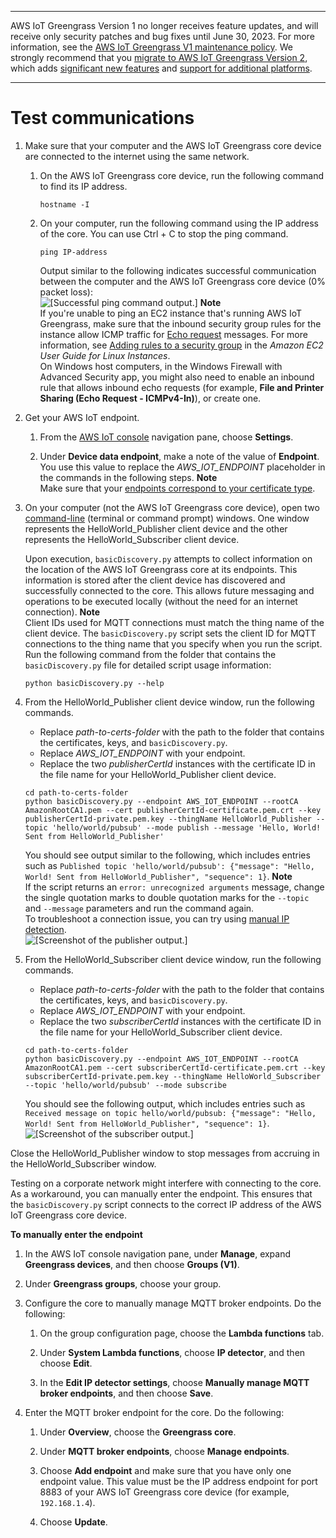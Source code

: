 --------

AWS IoT Greengrass Version 1 no longer receives feature updates, and will receive only security patches and bug fixes until June 30, 2023\. For more information, see the [AWS IoT Greengrass V1 maintenance policy](https://docs.aws.amazon.com/greengrass/v1/developerguide/maintenance-policy.html)\. We strongly recommend that you [migrate to AWS IoT Greengrass Version 2](https://docs.aws.amazon.com/greengrass/v2/developerguide/move-from-v1.html), which adds [significant new features](https://docs.aws.amazon.com/greengrass/v2/developerguide/greengrass-v2-whats-new.html) and [support for additional platforms](https://docs.aws.amazon.com/greengrass/v2/developerguide/operating-system-feature-support-matrix.html)\.

--------

# Test communications<a name="test-comms"></a>

1. <a name="ping-device"></a>Make sure that your computer and the AWS IoT Greengrass core device are connected to the internet using the same network\.

   1. On the AWS IoT Greengrass core device, run the following command to find its IP address\.

      ```
      hostname -I
      ```

   1. On your computer, run the following command using the IP address of the core\. You can use Ctrl \+ C to stop the ping command\.

      ```
      ping IP-address
      ```

      Output similar to the following indicates successful communication between the computer and the AWS IoT Greengrass core device \(0% packet loss\):  
![\[Successful ping command output.\]](http://docs.aws.amazon.com/greengrass/v1/developerguide/images/gg-get-started-075.5.png)
**Note**  
If you're unable to ping an EC2 instance that's running AWS IoT Greengrass, make sure that the inbound security group rules for the instance allow ICMP traffic for [Echo request](https://docs.aws.amazon.com/AWSEC2/latest/UserGuide/security-group-rules-reference.html#sg-rules-ping) messages\. For more information, see [ Adding rules to a security group](https://docs.aws.amazon.com/AWSEC2/latest/UserGuide/using-network-security.html#adding-security-group-rule) in the *Amazon EC2 User Guide for Linux Instances*\.  
On Windows host computers, in the Windows Firewall with Advanced Security app, you might also need to enable an inbound rule that allows inbound echo requests \(for example, **File and Printer Sharing \(Echo Request \- ICMPv4\-In\)**\), or create one\.

1. Get your AWS IoT endpoint\.

   1. <a name="iot-settings"></a>From the [AWS IoT console](https://console.aws.amazon.com/iot/) navigation pane, choose **Settings**\.

   1. <a name="iot-settings-endpoint"></a>Under **Device data endpoint**, make a note of the value of **Endpoint**\. You use this value to replace the *AWS\_IOT\_ENDPOINT* placeholder in the commands in the following steps\.
**Note**  
Make sure that your [endpoints correspond to your certificate type](gg-core.md#certificate-endpoints)\.

1. On your computer \(not the AWS IoT Greengrass core device\), open two [command\-line](https://en.wikipedia.org/wiki/Command-line_interface) \(terminal or command prompt\) windows\. One window represents the HelloWorld\_Publisher client device and the other represents the HelloWorld\_Subscriber client device\.

   Upon execution, `basicDiscovery.py` attempts to collect information on the location of the AWS IoT Greengrass core at its endpoints\. This information is stored after the client device has discovered and successfully connected to the core\. This allows future messaging and operations to be executed locally \(without the need for an internet connection\)\.
**Note**  
Client IDs used for MQTT connections must match the thing name of the client device\. The `basicDiscovery.py` script sets the client ID for MQTT connections to the thing name that you specify when you run the script\.   
Run the following command from the folder that contains the `basicDiscovery.py` file for detailed script usage information:  

   ```
   python basicDiscovery.py --help
   ```

1. From the HelloWorld\_Publisher client device window, run the following commands\.
   + Replace *path\-to\-certs\-folder* with the path to the folder that contains the certificates, keys, and `basicDiscovery.py`\.
   + Replace *AWS\_IOT\_ENDPOINT* with your endpoint\.
   + Replace the two *publisherCertId* instances with the certificate ID in the file name for your HelloWorld\_Publisher client device\.

   ```
   cd path-to-certs-folder
   python basicDiscovery.py --endpoint AWS_IOT_ENDPOINT --rootCA AmazonRootCA1.pem --cert publisherCertId-certificate.pem.crt --key publisherCertId-private.pem.key --thingName HelloWorld_Publisher --topic 'hello/world/pubsub' --mode publish --message 'Hello, World! Sent from HelloWorld_Publisher'
   ```

   You should see output similar to the following, which includes entries such as `Published topic 'hello/world/pubsub': {"message": "Hello, World! Sent from HelloWorld_Publisher", "sequence": 1}`\.
**Note**  
If the script returns an `error: unrecognized arguments` message, change the single quotation marks to double quotation marks for the `--topic` and `--message` parameters and run the command again\.  
To troubleshoot a connection issue, you can try using [manual IP detection](#corp-network-manual-detection)\.  
![\[Screenshot of the publisher output.\]](http://docs.aws.amazon.com/greengrass/v1/developerguide/images/gg-get-started-076.png)

1. From the HelloWorld\_Subscriber client device window, run the following commands\.
   + Replace *path\-to\-certs\-folder* with the path to the folder that contains the certificates, keys, and `basicDiscovery.py`\.
   + Replace *AWS\_IOT\_ENDPOINT* with your endpoint\.
   + Replace the two *subscriberCertId* instances with the certificate ID in the file name for your HelloWorld\_Subscriber client device\.

   ```
   cd path-to-certs-folder
   python basicDiscovery.py --endpoint AWS_IOT_ENDPOINT --rootCA AmazonRootCA1.pem --cert subscriberCertId-certificate.pem.crt --key subscriberCertId-private.pem.key --thingName HelloWorld_Subscriber --topic 'hello/world/pubsub' --mode subscribe
   ```

   You should see the following output, which includes entries such as `Received message on topic hello/world/pubsub: {"message": "Hello, World! Sent from HelloWorld_Publisher", "sequence": 1}`\.  
![\[Screenshot of the subscriber output.\]](http://docs.aws.amazon.com/greengrass/v1/developerguide/images/gg-get-started-077.png)

Close the HelloWorld\_Publisher window to stop messages from accruing in the HelloWorld\_Subscriber window\.

Testing on a corporate network might interfere with connecting to the core\. As a workaround, you can manually enter the endpoint\. This ensures that the `basicDiscovery.py` script connects to the correct IP address of the AWS IoT Greengrass core device\.

**To manually enter the endpoint**

1. <a name="console-gg-groups"></a>In the AWS IoT console navigation pane, under **Manage**, expand **Greengrass devices**, and then choose **Groups \(V1\)**\.

1. Under **Greengrass groups**, choose your group\.

1. Configure the core to manually manage MQTT broker endpoints\. Do the following:

   1. On the group configuration page, choose the **Lambda functions** tab\.

   1. Under **System Lambda functions**, choose **IP detector**, and then choose **Edit**\.

   1. In the **Edit IP detector settings**, choose **Manually manage MQTT broker endpoints**, and then choose **Save**\.

1. Enter the MQTT broker endpoint for the core\. Do the following:

   1. Under **Overview**, choose the **Greengrass core**\.

   1. Under **MQTT broker endpoints**, choose **Manage endpoints**\.

   1. Choose **Add endpoint** and make sure that you have only one endpoint value\. This value must be the IP address endpoint for port 8883 of your AWS IoT Greengrass core device \(for example, `192.168.1.4`\)\.

   1. Choose **Update**\.